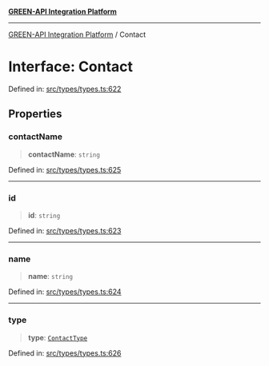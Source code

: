 [**GREEN-API Integration Platform**](../README.md)

***

[GREEN-API Integration Platform](../globals.md) / Contact

# Interface: Contact

Defined in: [src/types/types.ts:622](https://github.com/green-api/greenapi-integration/blob/1e2009040b9fbee0c78f6935b3e8b1d1b6550313/src/types/types.ts#L622)

## Properties

### contactName

> **contactName**: `string`

Defined in: [src/types/types.ts:625](https://github.com/green-api/greenapi-integration/blob/1e2009040b9fbee0c78f6935b3e8b1d1b6550313/src/types/types.ts#L625)

***

### id

> **id**: `string`

Defined in: [src/types/types.ts:623](https://github.com/green-api/greenapi-integration/blob/1e2009040b9fbee0c78f6935b3e8b1d1b6550313/src/types/types.ts#L623)

***

### name

> **name**: `string`

Defined in: [src/types/types.ts:624](https://github.com/green-api/greenapi-integration/blob/1e2009040b9fbee0c78f6935b3e8b1d1b6550313/src/types/types.ts#L624)

***

### type

> **type**: [`ContactType`](../type-aliases/ContactType.md)

Defined in: [src/types/types.ts:626](https://github.com/green-api/greenapi-integration/blob/1e2009040b9fbee0c78f6935b3e8b1d1b6550313/src/types/types.ts#L626)
